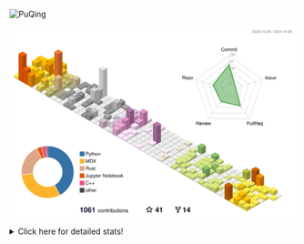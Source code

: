 ![PuQing](https://user-images.githubusercontent.com/27223114/171565019-9a56fae6-b08b-421f-99db-7e830da42371.png)

![](./profile-3d-contrib/profile-season-animate.svg)

<details>
<summary>Click here for detailed stats!</summary>

<!--START_SECTION:waka-->
![Lines of code](https://img.shields.io/badge/From%20Hello%20World%20I%27ve%20Written-1.4%20million%20lines%20of%20code-blue)

**🐱 My GitHub Data** 

> 📦 411.1 kB Used in GitHub's Storage 
 > 
> 🏆 661 Contributions in the Year 2024
 > 
> 🚫 Not Opted to Hire
 > 
> 📜 59 Public Repositories 
 > 
> 🔑 30 Private Repositories 
 > 
**I'm a Night 🦉** 

```text
🌞 Morning                527 commits         ██░░░░░░░░░░░░░░░░░░░░░░░   06.62 % 
🌆 Daytime                3293 commits        ██████████░░░░░░░░░░░░░░░   41.36 % 
🌃 Evening                1998 commits        ██████░░░░░░░░░░░░░░░░░░░   25.10 % 
🌙 Night                  2143 commits        ███████░░░░░░░░░░░░░░░░░░   26.92 % 
```


📊 **This Week I Spent My Time On** 

```text
💬 Programming Languages: 
Browsing                 10 hrs 19 mins      ██████░░░░░░░░░░░░░░░░░░░   25.83 % 
Python                   9 hrs 33 mins       ██████░░░░░░░░░░░░░░░░░░░   23.92 % 
GitHubing                6 hrs 40 mins       ████░░░░░░░░░░░░░░░░░░░░░   16.70 % 
Other                    5 hrs 9 mins        ███░░░░░░░░░░░░░░░░░░░░░░   12.90 % 
Searching                2 hrs 32 mins       ██░░░░░░░░░░░░░░░░░░░░░░░   06.36 % 

🔥 Editors: 
Chrome                   21 hrs 38 mins      ██████████████░░░░░░░░░░░   54.14 % 
VS Code                  17 hrs 14 mins      ███████████░░░░░░░░░░░░░░   43.13 % 
fish                     1 hr 5 mins         █░░░░░░░░░░░░░░░░░░░░░░░░   02.73 % 

💻 Operating System: 
Mac                      22 hrs 43 mins      ██████████████░░░░░░░░░░░   56.87 % 
Linux                    8 hrs 42 mins       █████░░░░░░░░░░░░░░░░░░░░   21.81 % 
WSL                      8 hrs 31 mins       █████░░░░░░░░░░░░░░░░░░░░   21.31 % 
```


<!--END_SECTION:waka-->
</details>
